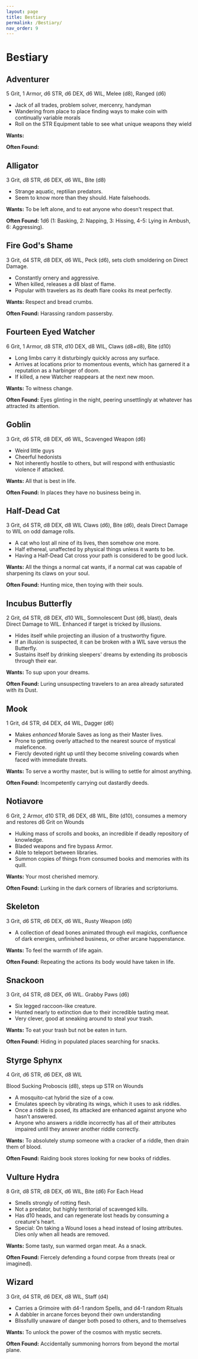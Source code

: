 ```yaml
---
layout: page
title: Bestiary
permalink: /Bestiary/
nav_order: 9
---
```


# Bestiary

## Adventurer

5 Grit, 1 Armor, d6 STR, d6 DEX, d6 WIL, Melee (d8), Ranged (d6)

* Jack of all trades, problem solver, mercenry, handyman
* Wandering from place to place finding ways to make coin with continually variable morals
* Roll on the STR Equipment table to see what unique weapons they wield

**Wants:** 

**Often Found:** 

## Alligator

3 Grit, d8 STR, d6 DEX, d6 WIL, Bite (d8)

* Strange aquatic, reptilian predators.
* Seem to know more than they should. Hate falsehoods.

**Wants:** To be left alone, and to eat anyone who doesn’t respect that.

**Often Found:** 1d6 (1: Basking, 2: Napping, 3: Hissing, 4-5: Lying in Ambush, 6: Aggressing).

## Fire God's Shame

3 Grit, d4 STR, d8 DEX, d6 WIL, Peck (d6), sets cloth smoldering on Direct Damage.

* Constantly ornery and aggressive. 
* When killed, releases a d8 blast of flame.
* Popular with travelers as its death flare cooks its meat perfectly.

**Wants:** Respect and bread crumbs.

**Often Found:** Harassing random passersby.

## Fourteen Eyed Watcher

6 Grit, 1 Armor, d8 STR, d10 DEX, d8 WIL, Claws (d8+d8), Bite (d10)

* Long limbs carry it disturbingly quickly across any surface.
* Arrives at locations prior to momentous events, which has garnered it a reputation as a harbinger of doom.
* If killed, a new Watcher reappears at the next new moon.

**Wants:** To witness change.

**Often Found:** Eyes glinting in the night, peering unsettlingly at whatever has attracted its attention.

## Goblin

3 Grit, d6 STR, d8 DEX, d6 WIL,  Scavenged Weapon (d6)

* Weird little guys
* Cheerful hedonists
* Not inherently hostile to others, but will respond with enthusiastic violence if attacked.

**Wants:** All that is best in life. 

**Often Found:** In places they have no business being in.

## Half-Dead Cat

3 Grit, d4 STR, d8 DEX, d8 WIL Claws (d6), Bite (d6), deals Direct Damage to WIL on odd damage rolls.

* A cat who lost all nine of its lives, then somehow one more. 
* Half ethereal, unaffected by physical things unless it wants to be.
* Having a Half-Dead Cat cross your path is considered to be good luck.

**Wants:** All the things a normal cat wants, if a normal cat was capable of sharpening its claws on your soul.

**Often Found:** Hunting mice, then toying with their souls.

## Incubus Butterfly

2 Grit, d4 STR, d8 DEX, d10 WIL, Somnolescent Dust (d6, blast), deals Direct Damage to WIL. Enhanced if target is tricked by illusions.

* Hides itself while projecting an illusion of a trustworthy figure.
* If an illusion is suspected, it can be broken with a WIL save versus the Butterfly.
* Sustains itself by drinking sleepers' dreams by extending its proboscis through their ear.

**Wants:** To sup upon your dreams.

**Often Found:** Luring unsuspecting travelers to an area already saturated with its Dust.

## Mook

1 Grit, d4 STR, d4 DEX, d4 WIL, Dagger (d6)

* Makes *enhanced* Morale Saves as long as their Master lives.
* Prone to getting overly attached to the nearest source of mystical maleficence.
* Fiercly devoted right up until they become sniveling cowards when faced with immediate threats.

**Wants:** To serve a worthy master, but is willing to settle for almost anything.

**Often Found:** Incompetently carrying out dastardly deeds.


## Notiavore

6 Grit, 2 Armor, d10 STR, d6 DEX, d8 WIL, Bite (d10), consumes a memory and restores d6 Grit on Wounds

* Hulking mass of scrolls and books, an incredible if deadly repository of knowledge.
* Bladed weapons and fire bypass Armor.
* Able to teleport between libraries.
* Summon copies of things from consumed books and memories with its quill.

**Wants:** Your most cherished memory.

**Often Found:** Lurking in the dark corners of libraries and scriptoriums.

## Skeleton

3 Grit, d6 STR, d6 DEX, d6 WIL, Rusty Weapon (d6)

* A collection of dead bones animated through evil magicks, confluence of dark energies, unfinished business, or other arcane happenstance.

**Wants:** To feel the warmth of life again.

**Often Found:** Repeating the actions its body would have taken in life.

## Snackoon

3 Grit, d4 STR, d8 DEX, d6 WIL. Grabby Paws (d6)

* Six legged raccoon-like creature.
* Hunted nearly to extinction due to their incredible tasting meat.
* Very clever, good at sneaking around to steal your trash.

**Wants:** To eat your trash but not be eaten in turn.

**Often Found:** Hiding in populated places searching for snacks.

## Styrge Sphynx

4 Grit, d6 STR, d6 DEX, d8 WIL

Blood Sucking Proboscis (d8), steps up STR on Wounds

* A mosquito-cat hybrid the size of a cow.
* Emulates speech by vibrating its wings, which it uses to ask riddles.
* Once a riddle is posed, its attacked are enhanced against anyone who hasn't answered.
* Anyone who answers a riddle incorrectly has all of their attributes impaired until they answer another riddle correctly. 

**Wants:** To absolutely stump someone with a cracker of a riddle, then drain them of blood.

**Often Found:** Raiding book stores looking for new books of riddles.

## Vulture Hydra

8 Grit, d8 STR, d8 DEX, d6 WIL,  Bite (d6) For Each Head

* Smells strongly of rotting flesh.
* Not a predator, but highly territorial of scavenged kills.
* Has d10 heads, and can regenerate lost heads by consuming a creature's heart.
* Special: On taking a Wound loses a head instead of losing attributes. Dies only when all heads are removed.

**Wants:** Some tasty, sun warmed organ meat. As a snack.

**Often Found:** Fiercely defending a found corpse from threats (real or imagined).

## Wizard

3 Grit, d4 STR, d6 DEX, d8 WIL, Staff (d4)

* Carries a Grimoire with d4-1 random Spells, and d4-1 random Rituals
* A dabbler in arcane forces beyond their own understanding
* Blissfullly unaware of danger both posed to others, and to themselves

**Wants:** To unlock the power of the cosmos with mystic secrets.

**Often Found:** Accidentally summoning horrors from beyond the mortal plane.